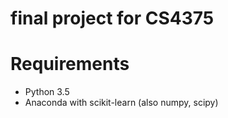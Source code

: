 # final project for CS4375
# Requirements
* Python 3.5
* Anaconda with scikit-learn (also numpy, scipy)
